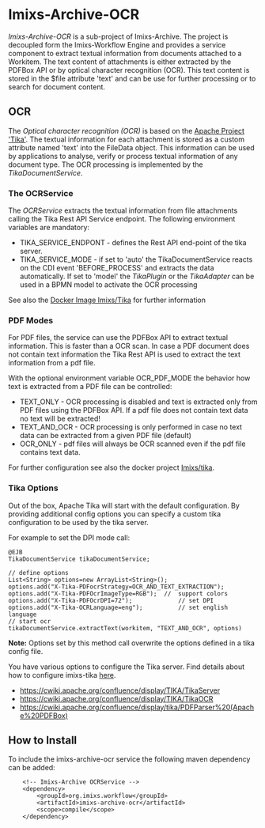 # Imixs-Archive-OCR

*Imixs-Archive-OCR* is a sub-project of Imixs-Archive. The project is decoupled form the Imixs-Workflow Engine and provides a service component to extract textual information from documents attached to a Workitem. The text content of attachments is either extracted by the PDFBox API or by optical character recognition (OCR). This text content is stored in the $file attribute 'text' and can be use for further processing or to search for document content.


## OCR 

The *Optical character recognition (OCR)* is based on the [Apache Project 'Tika'](https://tika.apache.org/). The textual information for each attachment is stored as a custom attribute named 'text' into the FileData object. This information can be used by applications to analyse, verify or process textual information of any document type. The OCR processing is implemented by the *TikaDocumentService*.

### The OCRService

The *OCRService* extracts the textual information from file attachments calling the Tika Rest API Service endpoint. The following environment variables are mandatory:
 
  * TIKA\_SERVICE\_ENDPONT - defines the Rest API end-point of the tika server.
  * TIKA\_SERVICE\_MODE - if set to 'auto' the TikaDocumentService reacts on the CDI event 'BEFORE\_PROCESS' and extracts the data automatically. If set to 'model' the *TikaPlugin* or the *TikaAdapter* can be used in a BPMN model to activate the OCR processing

See also the [Docker Image Imixs/Tika](https://cloud.docker.com/u/imixs/repository/docker/imixs/tika) for further information


### PDF Modes

For PDF files, the service can use the PDFBox API to extract textual information. This is faster than a OCR scan. In case a PDF document does not contain text information the Tika Rest API is used to extract the text information from a pdf file.

With the optional environment variable OCR\_PDF\_MODE the behavior how text is extracted from a PDF file can be controlled:

  * TEXT_ONLY -  OCR processing is disabled and text is extracted only from PDF files using the PDFBox API. If a pdf file does not contain text data no text will be extracted!
  * TEXT_AND_OCR - OCR processing is only performed in case no text data can be extracted from a given PDF file (default)
  * OCR_ONLY - pdf files will always be OCR scanned even if the pdf file contains text data.  

For further configuration see also the docker project [Imixs/tika](https://github.com/imixs/imixs-docker/tree/master/tika).

### Tika Options

Out of the box, Apache Tika will start with the default configuration. By providing additional config options
 you can specify a custom tika configuration to be used by the tika server.

For example to set the DPI mode call:

	@EJB
	TikaDocumentService tikaDocumentService;
	
	// define options
	List<String> options=new ArrayList<String>();
	options.add("X-Tika-PDFocrStrategy=OCR_AND_TEXT_EXTRACTION");
	options.add("X-Tika-PDFOcrImageType=RGB"); 	//  support colors 
	options.add("X-Tika-PDFOcrDPI=72");    			// set DPI
	options.add("X-Tika-OCRLanguage=eng"); 			// set english language	
	// start ocr 
	tikaDocumentService.extractText(workitem, "TEXT_AND_OCR", options)

**Note:** Options set by this method call overwrite the options defined in a tika config file. 

You have various options to configure the Tika server. Find details about how to configure imixs-tika [here](https://github.com/imixs/imixs-docker/tree/master/tika).	

 - https://cwiki.apache.org/confluence/display/TIKA/TikaServer
 - https://cwiki.apache.org/confluence/display/TIKA/TikaOCR
 - https://cwiki.apache.org/confluence/display/tika/PDFParser%20(Apache%20PDFBox)


## How to Install

To include the imixs-archive-ocr service the following maven dependency can be added:


		<!-- Imixs-Archive OCRService -->	
		<dependency>
			<groupId>org.imixs.workflow</groupId>
			<artifactId>imixs-archive-ocr</artifactId>
			<scope>compile</scope>
		</dependency>	
	
	